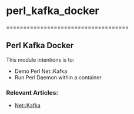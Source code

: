 # perl_kafka_docker
====================================
## Perl Kafka Docker
 
 
 This module intentions is to:  
   - Demo Perl Net::Kafka
   - Run Perl Daemon within a container


### Relevant Articles: 
- [Net::Kafka](https://docs.spring.io/spring-batch/trunk/apidocs/org/springframework/batch/item/file/transform/FixedLengthTokenizer.html)

